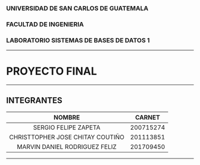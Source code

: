### UNIVERSIDAD DE SAN CARLOS DE GUATEMALA
### FACULTAD DE INGENIERIA
### LABORATORIO SISTEMAS DE BASES DE DATOS 1
- - - -
# PROYECTO FINAL
- - - -
## INTEGRANTES
|NOMBRE| CARNET|
|:----:|:----:|
|SERGIO FELIPE ZAPETA |200715274|
|CHRISTTOPHER JOSE CHITAY COUTIÑO| 201113851|
|MARVIN DANIEL RODRIGUEZ FELIZ |201709450|
- - - -
